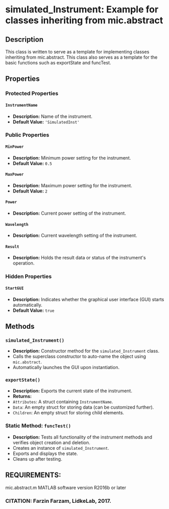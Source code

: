 # simulated_Instrument: Example for classes inheriting from mic.abstract

## Description
This class is written to serve as a template for implementing
classes inheriting from mic.abstract. This class also serves as a
template for the basic functions such as exportState and funcTest.
## Properties

### Protected Properties

#### `InstrumentName`
- **Description:** Name of the instrument.
- **Default Value:** `'SimulatedInst'`

### Public Properties

#### `MinPower`
- **Description:** Minimum power setting for the instrument.
- **Default Value:** `0.5`

#### `MaxPower`
- **Description:** Maximum power setting for the instrument.
- **Default Value:** `2`

#### `Power`
- **Description:** Current power setting of the instrument.

#### `Wavelength`
- **Description:** Current wavelength setting of the instrument.

#### `Result`
- **Description:** Holds the result data or status of the instrument's operation.

### Hidden Properties

#### `StartGUI`
- **Description:** Indicates whether the graphical user interface (GUI) starts automatically.
- **Default Value:** `true`

## Methods

### `simulated_Instrument()`
- **Description:** Constructor method for the `simulated_Instrument` class.
- Calls the superclass constructor to auto-name the object using `mic.abstract`.
- Automatically launches the GUI upon instantiation.

### `exportState()`
- **Description:** Exports the current state of the instrument.
- **Returns:**
- `Attributes`: A struct containing `InstrumentName`.
- `Data`: An empty struct for storing data (can be customized further).
- `Children`: An empty struct for storing child elements.

### Static Method: `funcTest()`
- **Description:** Tests all functionality of the instrument methods and verifies object creation and deletion.
- Creates an instance of `simulated_Instrument`.
- Exports and displays the state.
- Cleans up after testing.

## REQUIREMENTS:
mic.abstract.m
MATLAB software version R2016b or later

### CITATION: Farzin Farzam, LidkeLab, 2017.

